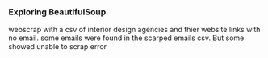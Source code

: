 ### Exploring BeautifulSoup
webscrap with a csv of interior design agencies and thier website links with no email.
some emails were found in the scarped emails csv.
But some showed unable to scrap error
